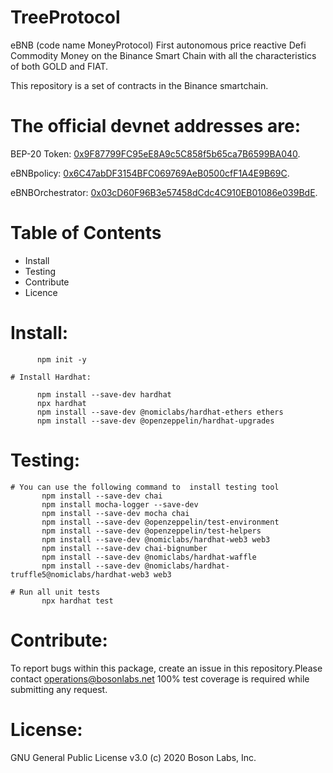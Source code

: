 # TreeProtocol

eBNB (code name MoneyProtocol) First autonomous price reactive Defi Commodity Money on the Binance Smart Chain with all the characteristics of both GOLD and FIAT.

This repository is a set of contracts in the Binance smartchain.

# The official devnet addresses are:
 BEP-20 Token: [0x9F87799FC95eE8A9c5C858f5b65ca7B6599BA040](https://testnet.bscscan.com/address/0x9F87799FC95eE8A9c5C858f5b65ca7B6599BA040#code).
 
 eBNBpolicy:  [0x6C47abDF3154BFC069769AeB0500cfF1A4E9B69C](https://testnet.bscscan.com/address/0x6C47abDF3154BFC069769AeB0500cfF1A4E9B69C#readProxyContract).
 
 eBNBOrchestrator: [0x03cD60F96B3e57458dCdc4C910EB01086e039BdE](https://testnet.bscscan.com/address/0x03cD60F96B3e57458dCdc4C910EB01086e039BdE#readProxyContract). 

# Table of Contents
  - Install
  - Testing
  - Contribute
  - Licence

# Install:

          npm init -y
          
    # Install Hardhat:  
  
          npm install --save-dev hardhat
          npx hardhat
          npm install --save-dev @nomiclabs/hardhat-ethers ethers
          npm install --save-dev @openzeppelin/hardhat-upgrades

# Testing:
    # You can use the following command to  install testing tool  
           npm install --save-dev chai
           npm install mocha-logger --save-dev
           npm install --save-dev mocha chai
           npm install --save-dev @openzeppelin/test-environment  
           npm install --save-dev @openzeppelin/test-helpers   
           npm install --save-dev @nomiclabs/hardhat-web3 web3    
           npm install --save-dev chai-bignumber                  
           npm install --save-dev @nomiclabs/hardhat-waffle   
           npm install --save-dev @nomiclabs/hardhat-truffle5@nomiclabs/hardhat-web3 web3               
     
    # Run all unit tests
           npx hardhat test
   
# Contribute:
To report bugs within this package, create an issue in this repository.Please contact operations@bosonlabs.net 
100% test coverage is required while submitting any request.	

# License:
GNU General Public License v3.0 (c) 2020 Boson Labs, Inc.

